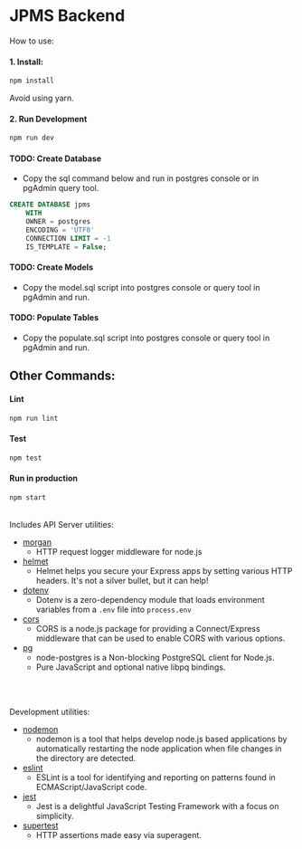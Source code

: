 # JPMS Backend

How to use:

#### 1. Install:
```sh
npm install
```
Avoid using yarn.

#### 2. Run Development
```sh
npm run dev
```

#### TODO: Create Database
  * Copy the sql command below and run in postgres console or in pgAdmin query tool.
```sql
CREATE DATABASE jpms
    WITH
    OWNER = postgres
    ENCODING = 'UTF8'
    CONNECTION LIMIT = -1
    IS_TEMPLATE = False;
```
#### TODO: Create Models
  * Copy the model.sql script into postgres console or query tool in pgAdmin and run.
#### TODO: Populate Tables
  * Copy the populate.sql script into postgres console or query tool in pgAdmin and run.

## Other Commands:

#### Lint
```sh
npm run lint
```

#### Test
```sh
npm test
```
#### Run in production
```sh
npm start
```

<br />
Includes API Server utilities:

* [morgan](https://www.npmjs.com/package/morgan)
  * HTTP request logger middleware for node.js
* [helmet](https://www.npmjs.com/package/helmet)
  * Helmet helps you secure your Express apps by setting various HTTP headers. It's not a silver bullet, but it can help!
* [dotenv](https://www.npmjs.com/package/dotenv)
  * Dotenv is a zero-dependency module that loads environment variables from a `.env` file into `process.env`
* [cors](https://www.npmjs.com/package/cors)
  * CORS is a node.js package for providing a Connect/Express middleware that can be used to enable CORS with various options.
* [pg](https://www.npmjs.com/package/pg)
  * node-postgres is a Non-blocking PostgreSQL client for Node.js. 
  * Pure JavaScript and optional native libpq bindings.
<br>
<br>

Development utilities:

* [nodemon](https://www.npmjs.com/package/nodemon)
  * nodemon is a tool that helps develop node.js based applications by automatically restarting the node application when file changes in the directory are detected.
* [eslint](https://www.npmjs.com/package/eslint)
  * ESLint is a tool for identifying and reporting on patterns found in ECMAScript/JavaScript code.
* [jest](https://www.npmjs.com/package/jest)
  * Jest is a delightful JavaScript Testing Framework with a focus on simplicity.
* [supertest](https://www.npmjs.com/package/supertest)
  * HTTP assertions made easy via superagent.


